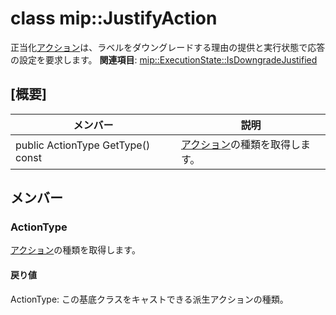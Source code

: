 # <a name="class-mipjustifyaction"></a>class mip::JustifyAction 
正当化[アクション](#classmip_1_1_action)は、ラベルをダウングレードする理由の提供と実行状態で応答の設定を要求します。
**関連項目**: [mip::ExecutionState::IsDowngradeJustified](#classmip_1_1_execution_state_1ac087c175ea61e5c1b8845f195d7e8cb9)
  
## <a name="summary"></a>[概要]
 メンバー                        | 説明                                
--------------------------------|---------------------------------------------
public ActionType GetType() const  |  [アクション](#classmip_1_1_action)の種類を取得します。
  
## <a name="members"></a>メンバー
  
### <a name="actiontype"></a>ActionType
[アクション](#classmip_1_1_action)の種類を取得します。
  
#### <a name="returns"></a>戻り値
ActionType: この基底クラスをキャストできる派生アクションの種類。